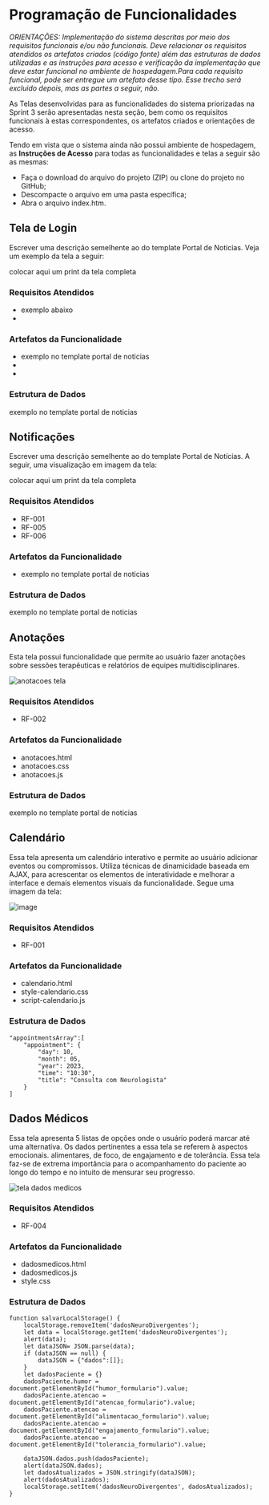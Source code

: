 # Programação de Funcionalidades

*ORIENTAÇÕES: Implementação do sistema descritas por meio dos requisitos funcionais e/ou não funcionais. Deve relacionar os requisitos atendidos os artefatos criados (código fonte) além das estruturas de dados utilizadas e as instruções para acesso e verificação da implementação que deve estar funcional no ambiente de hospedagem.Para cada requisito funcional, pode ser entregue um artefato desse tipo. Esse trecho será excluido depois, mas as partes a seguir, não.*

As Telas desenvolvidas para as funcionalidades do sistema priorizadas na Sprint 3 serão apresentadas nesta seção, bem como os requisitos funcionais à estas correspondentes, os artefatos criados e orientações de acesso.

Tendo em vista que o sistema ainda não possui ambiente de hospedagem, as **Instruções de Acesso** para todas as funcionalidades e telas a seguir são as mesmas:

- Faça o download do arquivo do projeto (ZIP) ou clone do projeto no GitHub;
- Descompacte o arquivo em uma pasta específica;
- Abra o arquivo index.htm.

## Tela de Login

Escrever uma descrição semelhente ao do template Portal de Notícias. Veja um exemplo da tela a seguir:

colocar aqui um print da tela completa

### Requisitos Atendidos
- exemplo abaixo
-

### Artefatos da Funcionalidade
- exemplo no template portal de noticias
-
-

### Estrutura de Dados
exemplo no template portal de noticias

## Notificações

Escrever uma descrição semelhente ao do template Portal de Notícias. A seguir, uma visualização em imagem da tela:

colocar aqui um print da tela completa

### Requisitos Atendidos
- RF-001
- RF-005
- RF-006

### Artefatos da Funcionalidade
- exemplo no template portal de noticias

### Estrutura de Dados
exemplo no template portal de noticias

## Anotações

Esta tela possui funcionalidade que permite ao usuário fazer anotações sobre sessões terapêuticas e relatórios de equipes multidisciplinares.

![anotacoes tela](https://github.com/ICEI-PUC-Minas-PMV-ADS/E1-PROJ-WEB-T16-Time3-ProjDailyCare/assets/124836743/a982a824-3b55-461f-91c1-2f7181b7206f)


### Requisitos Atendidos
- RF-002

### Artefatos da Funcionalidade
- anotacoes.html
- anotacoes.css
- anotacoes.js

### Estrutura de Dados
exemplo no template portal de noticias

## Calendário

Essa tela apresenta um calendário interativo e permite ao usuário adicionar eventos ou compromissos. Utiliza técnicas de dinamicidade baseada em AJAX, para acrescentar os elementos de interatividade e melhorar a interface e demais elementos visuais da funcionalidade. Segue uma imagem da tela:

![image](https://github.com/ICEI-PUC-Minas-PMV-ADS/E1-PROJ-WEB-T16-Time3-ProjDailyCare/assets/112430045/99dd2fdc-2421-4694-9f3e-00d0edc04b26)

### Requisitos Atendidos
- RF-001

### Artefatos da Funcionalidade
- calendario.html
- style-calendario.css
- script-calendario.js

### Estrutura de Dados

```
"appointmentsArray":[
    "appointment": {
        "day": 10,
        "month": 05,
        "year": 2023,
        "time": "10:30",
        "title": "Consulta com Neurologista"
    }
]
```

## Dados Médicos

Essa tela apresenta 5 listas de opções onde o usuário poderá marcar até uma alternativa. Os dados pertinentes a essa tela se referem à aspectos emocionais. alimentares, de foco, de engajamento e de tolerância. Essa tela faz-se de extrema importância para o acompanhamento do paciente ao longo do tempo e no intuito de mensurar seu progresso.

![tela dados medicos](https://github.com/ICEI-PUC-Minas-PMV-ADS/E1-PROJ-WEB-T16-Time3-ProjDailyCare/assets/124836743/4946d29a-b386-405a-bd14-c20742be1db1)


### Requisitos Atendidos
- RF-004

### Artefatos da Funcionalidade
- dadosmedicos.html
- dadosmedicos.js
- style.css

### Estrutura de Dados

```
function salvarLocalStorage() {
    localStorage.removeItem('dadosNeuroDivergentes');
    let data = localStorage.getItem('dadosNeuroDivergentes');
    alert(data);
    let dataJSON= JSON.parse(data);
    if (dataJSON == null) {
        dataJSON = {"dados":[]};
    }
    let dadosPaciente = {}
    dadosPaciente.humor = document.getElementById("humor_formulario").value;
    dadosPaciente.atencao = document.getElementById("atencao_formulario").value;
    dadosPaciente.atencao = document.getElementById("alimentacao_formulario").value;
    dadosPaciente.atencao = document.getElementById("engajamento_formulario").value;
    dadosPaciente.atencao = document.getElementById("tolerancia_formulario").value;

    dataJSON.dados.push(dadosPaciente);
    alert(dataJSON.dados);
    let dadosAtualizados = JSON.stringify(dataJSON);
    alert(dadosAtualizados);
    localStorage.setItem('dadosNeuroDivergentes', dadosAtualizados);
}

```



